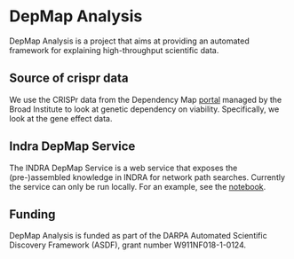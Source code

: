 # DepMap Analysis

DepMap Analysis is a project that aims at providing an automated framework 
for explaining high-throughput scientific data.

## Source of crispr data

We use the CRISPr data from the Dependency Map 
[portal](https://depmap.org/portal/) managed by the Broad Institute to look at
genetic dependency on viability. Specifically, we look at the gene effect data.

## Indra DepMap Service

The INDRA DepMap Service is a web service that exposes the (pre-)assembled 
knowledge in INDRA for network path searches. Currently the service can only 
be run locally. For an example, see the 
[notebook](https://github.com/kkaris/depmap_analysis/blob/readme/notebooks/Run%20Local%20Service.ipynb).

## Funding

DepMap Analysis is funded as part of the DARPA Automated Scientific Discovery 
Framework (ASDF), grant number W911NF018-1-0124.
